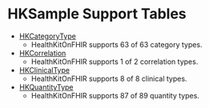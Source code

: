 # HKSample Support Tables
<!--
                  
This source file is part of the HealthKitOnFHIR open source project

SPDX-FileCopyrightText: 2022 Stanford University and the project authors (see CONTRIBUTORS.md)

SPDX-License-Identifier: MIT
             
-->


- [HKCategoryType](<doc:SupportedHKCategoryTypes>)
    - HealthKitOnFHIR supports 63 of 63 category types.
- [HKCorrelation](<doc:SupportedHKCorrelationTypes>)
    - HealthKitOnFHIR supports 1 of 2 correlation types.
- [HKClinicalType](<doc:SupportedHKClinicalTypes>)
    - HealthKitOnFHIR supports 8 of 8 clinical types.
- [HKQuantityType](<doc:SupportedHKQuantityTypes>)
    - HealthKitOnFHIR supports 87 of 89 quantity types.
    